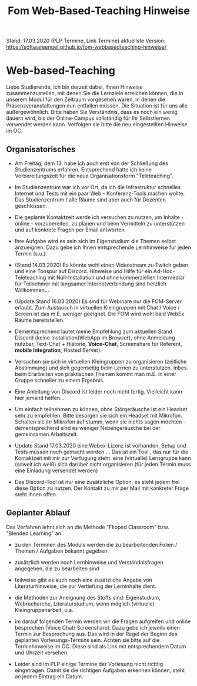 ﻿---
layout: post
title: Fom Web-Based-Teaching Hinweise 

--- 

Stand: 17.03.2020 (PLP Termine, Link Termine)
aktuellste Version: <https://softwareengel.github.io/fom-webbasedteaching-hinweise/>

# Web-based-Teaching 

Liebe Studierende, ich bin derzeit dabei, Ihnen Hinweise  zusammenzustellen, mit denen Sie die Lernziele erreichen können, die in unserem Modul für den Zeitraum vorgesehen waren, in denen die Präsenzveranstaltungen nun entfallen müssen. Die Situation ist für uns alle außergewöhnlich. Bitte haben Sie Verständnis, dass es noch ein wenig dauern wird, bis der Online-Campus vollständig für Ihr Selbstlernen verwendet werden kann. Verfolgen sie bitte die neu eingestellten Hinweise im OC.

## Organisatorisches 

 - Am Freitag, dem 13. habe ich auch erst von der Schließung des Studienzentrums erfahren. Entsprechend hatte ich keine Vorbereitungszeit für die neue Organisationsform "Teleteaching".

- Im Studienzentrum war ich vor Ort, da ich die Infrastruktur schnelles Internet und Tests mit ein paar Web - Konferenz-Tools machen wollte. Das Studienzentrum / alle Räume sind aber auch für Dozenten geschlossen. 

- Die geplante Kontaktzeit werde ich versuchen zu nutzen, um Inhalte - online - vorzubereiten, zu planen und beim Vermitteln zu unterstützen und  auf konkrete Fragen per Email antworten.

- Ihre Aufgabe wird es sein sich im Eigenstudium die Themen selbst anzueignen. Dazu gebe ich Ihnen entsprechende Lernhinweise für jeden Termin (s.u.).

- (Stand 14.03.2020) Es könnte wohl einen Videostream zu Twitch geben und eine Tonspur auf Discord. Hinweise und Hilfe für ein Ad-Hoc-Teleteaching mit Null-Installation und ohne kommerziellen Intermediär für Teilnehmer mit langsamer Internetverbindung sind herzlich Willkommen... 

- (Update Stand 16.03.2020) Es sind für Webinare nur die FOM-Server erlaubt. Zum Austausch in virtuellen Kleingruppen mit Chat / Voice / Screen ist das m.E. weniger geeignet. Die FOM wird wohl bald WebEx Räume bereitstellen. 

- Dementsprechend lautet meine Empfehlung zum aktuellen Stand Discord (keine Installation(WebApp im Browser), ohne  Anmeldung nutzbar, Text-Chat + Historie, **Voice-Chat**, Screenshare für Referent, **mobile Integration**, Hosted Server). 

- Versuchen sie sich in virtuellen Kleingruppen zu organisieren (zeitliche Abstimmung) und sich gegenseitig beim Lernen zu unterstützen. Inbes. beim Erarbeiten von praktischen Themen kommt man m.E. in einer Gruppe schneller zu einem Ergebnis. 

- Eine Anleitung von Discord ist leider noch nicht fertig. Vielleicht kann hier jemand helfen... 

- Um einfach teilnehmen zu können, ohne Störgeräusche ist ein Headset sehr zu empfehlen. Bitte besorgen sie sich ein Headset mit Mikrofon. Schalten sie ihr Mikrofon auf stumm, wenn sie nichts sagen möchten - dementsprechend sind es weniger Nebengeräusche bei der gemeinsamen Arbeitszeit. 

- Update Stand 17.03.2020 eine Webex-Lizenz ist vorhanden, Setup und Tests müssen noch gemacht werden ... Das ist ein Tool , das nur für die Kontaktzeit mit mir zur Verfügung steht. eine (virtuelle) Lerngruppe kann (soweit ich weiß) sich darüber nicht organisieren (für jeden Termin muss eine Einladung versendet werden)

- Das Discord-Tool ist nur eine zusätzliche Option, es steht jedem frei diese Option zu nutzen. Der Kontakt zu mir per Mail mit konkreter Frage steht ihnen offen. 

## Geplanter Ablauf 

Das Verfahren lehnt sich an die Methode "Flipped Classroom" bzw. "Blended Learning" an.

- zu den Terminen des Moduls werden die zu bearbeitenden Folien / Themen / Aufgaben bekannt gegeben 

- zusätzlich werden noch Lernhinweise und Verständnisfragen angegeben, die zu bearbeiten sind

- teilweise gibt es auch noch eine zusätzliche Angabe von Literaturhinweise, die zur Vertiefung der Lerninhalte dient.

- die Methoden zur Aneignung des Stoffs sind: Eigenstudium, Webrecherche, Literaturstudium, wenn möglich (virtuelle) Kleingruppenarbeit, u.a. 

- im darauf folgenden Termin werden wir die Fragen aufgreifen und online besprechen (Voice Chat/ Screenshare). Dazu gebe ich jeweils einen Termin zur Besprechung aus. Das wird in der Regel der Beginn des geplanten Vorlesungs-Termins sein. Achten sie bitte auf die Terminhinweise im OC. Diese sind als Link mit entsprechendem Datum und Uhrzeit versehen. 

- Leider sind im PLP einige Termine der Vorlesung nicht richtig eingetragen. Damit sie die richtigen Aufgaben erkennen können, steht an jedem Eintrag ein Datum.  


